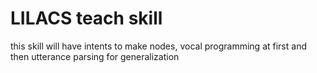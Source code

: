 # LILACS teach skill

this skill will have intents to make nodes, vocal programming at first and then utterance parsing for generalization